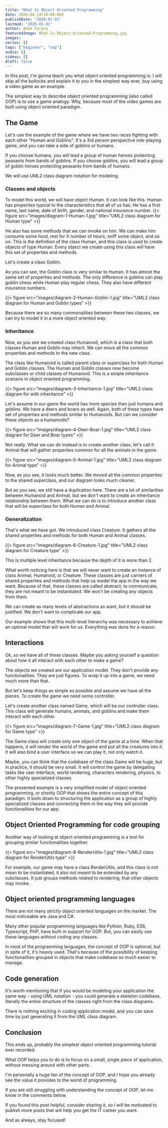 ```yaml
---
title: "What Is Object Oriented Programming"
date: 2020-04-14T10:08:00Z
publishDate: "2020-01-01"
lastmod: "2020-01-01"
author: Adam Faryna
featuredImage: What-Is-Object-Oriented-Programming.jpg
images:
series: []
tags: ["beginner", "oop"]
audio: []
videos: []
draft: false
---
```


In this post, I'm gonna teach you what object oriented programming is. I will skip all the bollocks and explain it to you in the simplest way ever, buy using a video game as an example.

The simplest way to describe object oriented programming (also called OOP) is to use a game analogy. Why, because most of the video games are built using object oriented paradigm.

## The Game

Let's use the example of the game where we have two races fighting with each other "Human and Goblins". It's a 3rd person perspective role-playing game, and you can take a side of goblins or humans.

If you choose humans, you will lead a group of human heroes protecting peasants from bands of goblins. If you choose goblins, you will lead a group of goblin heroes protecting peasants from bands of humans.

We will use UML2 class diagram notation for modeling.

### Classes and objects

To model this world, we will have object Human. It can look like this. Human has properties typical to the characteristics that all of us has. He has a first name, last name, date of birth, gender, and national insurance number.
{{< figure src="images/diagram-1-Human-1.jpg" title="UML2 class diagram for Human type" >}}

He also has some methods that we can invoke on him. We can make him consume some food, rest for X number of hours, sniff some object, and so on. This is the definition of the class Human, and this class is used to create objects of type Human. Every object we create using this class will have this set of properties and methods.

Let's create a class Goblin.

As you can see, the Goblin class is very similar to Human. It has almost the same set of properties and methods. The only difference is goblins can play goblin chess while Human play regular chess. They also have different insurance numbers.

{{< figure src="images/diagram-2-Human-Goblin-1.jpg" title="UML2 class diagram for Human and Goblin types" >}}

Because there are so many commonalities between these two classes, we can try to model it in a more object oriented way.

### Inheritance

Now, as you see we created class Humanoid, which is a class that both classes Human and Goblin may inherit. We can move all the common properties and methods to the new class.

The class like Humanoid is called parent class or superclass for both Human and Goblin classes. The Human and Goblin classes now become subclasses or child classes of Humanoid. This is a simple inheritance scenario in object oriented programming.

{{< figure src="images/diagram-3-Inheritance-1.jpg" title="UML2 class diagram for with inheritance" >}}

Let's assume in our game the world has more species than just humans and goblins. We have a deers and boars as well. Again, both of these types have set of properties and methods similar to Humanoids. But can we consider these objects as a humanoids?

{{< figure src="images/diagram-4-Deer-Boar-1.jpg" title="UML2 class diagram for Deer and Boar types" >}}

Not really. What we can do instead is to create another class, let's call it Animal that will gather properties common for all the animals in the game.

{{< figure src="images/diagram-5-Animal-1.jpg" title="UML2 class diagram for Animal type" >}}

Now, as you see, it looks much better. We moved all the common properties to the shared superclass, and our diagram looks much cleaner.

But as you see, we still have a duplication here. There are a lot of similarities between Humanoid and Animal, but we don't want to create an inheritance relationship between them. What we can do is to introduce another class that will be superclass for both Human and Animal.

### Generalization

That's what we have got. We introduced class Creature. It gathers all the shared properties and methods for both Human and Animal classes.

{{< figure src="images/diagram-6-Creature-1.jpg" title="UML2 class diagram for Creature type" >}}

This is multiple level inheritance because the depth of it is more than 2.

What worth noticing here is that we will never want to create an instance of class Animal, Humanoid, or Creature. These classes are just carriers of shared properties and methods that help us model the app in the way we want. Because of that, these classes are called abstract; to communicate, they are not meant to be instantiated. We won't be creating any objects from them.

We can create as many levels of abstractions as want, but it should be justified. We don't want to complicate our app.

Our example shows that this multi-level hierarchy was necessary to achieve an optimal model that will work for us. Everything was done for a reason.

## Interactions

Ok, so we have all of these classes. Maybe you asking yourself a question about how it all interact with each other to make a game?

The objects we created are our application model. They don't provide any functionalities. They are just figures. To wrap it up into a game, we need much more than that.

But let's keep things as simple as possible and assume we have all the pieces. To create the game we need some controller.

Let's create another class named Game, which will be our controller class. This class will generate humans, animals, and goblins and make them interact with each other.

{{< figure src="images/diagram-7-Game-1.jpg" title="UML2 class diagram for Game type" >}}

The Game class will create only one object of the game at a time. When that happens, it will render the world of the game and put all the creatures into it. It will also bind a user interface so we can play it, not only watch it.

Maybe, you can think that the codebase of the class Game will be huge, but in practice, it should be very small. It will control the game by delegating tasks like user interface, world rendering, characters rendering, physics, to other highly specialized classes.

The presented example is a very simplified model of object oriented programming, or shortly OOP that shows the entire concept of this paradigm. It boils down to structuring the application as a group of highly specialized classes and connecting them in the way they will provide functionalities for our app.

## Object Oriented Programming for code grouping

Another way of looking at object oriented programming is a tool for grouping similar functionalities together.

{{< figure src="images/diagram-8-RenderUtils-1.jpg" title="UML2 class diagram for RenderUtils type" >}}

For example, our game may have a class RenderUtils, and this class is not mean to be instantiated, it also not meant to be extended by any subclasses. It just groups methods related to rendering, that other objects may invoke.

## Object oriented programming languages

There are not many strictly object oriented languages on the market. The most noticeable are Java and C#.

Many other popular programming languages like Python, Ruby, ES6, Typescript, PHP, have built-in support for OOP. But, you can easily use these languages without coding any classes.

In most of the programming languages, the concept of OOP is optional, but in spite of it, it's heavly used. That's because of the possibility of keeping functionalities grouped in objects that make codebase so much easier to manage.

## Code generation

It's worth mentioning that if you would be modeling your application the same way - using UML notation - you could generate a skeleton codebase, literally the entire structure of the classes right from the class diagrams.

There is nothing exciting in coding application model, and you can save time by just generating it from the UML class diagram.

## Conclusion

This ends up, probably the simplest object oriented programming tutorial ever recorded.

What OOP helps you to do is to focus on a small, single piece of application, without messing around with other parts.

I'm personally a huge fan of the concept of OOP, and I hope you already see the value it provides to the world of programming.

If you are still struggling with understanding the concept of OOP, let me know in the comments below.

If you found this post helpful, consider sharing it, so I will be motivated to publish more posts that will help you get the IT career you want.

And as always, stay focused!
